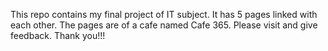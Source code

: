 This repo contains my final project of IT subject. It has 5 pages linked with each other. The pages are of a cafe named Cafe 365. Please visit and give feedback. Thank you!!!
